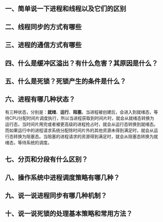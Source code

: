 ## 一、简单说一下进程和线程以及它们的区别

## 二、线程同步的方式有哪些

## 三、进程的通信方式有哪些

## 四、什么是缓冲区溢出？有什么危害？其原因是什么？

## 五、什么是死锁？死锁产生的条件是什么？

## 六、进程有哪几种状态？

有三种状态，分别是：**就绪**、**运行**、**阻塞**。当进程被创建后，会进入到就绪态，等待CPU分配时间片调度执行，所以当进程获取到时间片时，就会从就绪态转换为运行态，当时间片用完或者被更高级的进程抢占时，就会从运行态转换到就绪态。而如果运行中的进程请求系统分配除时间片外的其他资源未得到满足时，就会从运行态转换为阻塞态。当阻塞的进程请求的资源得到满足时，就会从阻塞态转换为就绪态，等待系统的调度。

## 七、分页和分段有什么区别？

## 八、操作系统中进程调度策略有哪几种？

## 九、说一说进程同步有哪几种机制？

## 十、说一说死锁的处理基本策略和常用方法？